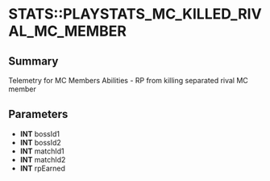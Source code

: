 # STATS::PLAYSTATS_MC_KILLED_RIVAL_MC_MEMBER

## Summary
Telemetry for MC Members Abilities - RP from killing separated rival MC member

## Parameters
* **INT** bossId1
* **INT** bossId2
* **INT** matchId1
* **INT** matchId2
* **INT** rpEarned